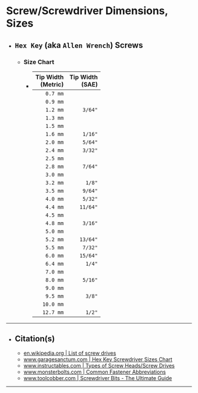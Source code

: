<!-- https://github.com/mcavallo-git/Coding/blob/main/hardware/screws-screwdrivers/hex-key-allen-wrench_dimensions-sizes.md -->

# Screw/Screwdriver Dimensions, Sizes

- ## `Hex Key` (aka `Allen Wrench`) Screws
  - ### Size Chart
    - | Tip Width<br />(Metric) | Tip Width<br />(SAE) |
      | ----------------------: | -------------------: |
      |                `0.7 mm` |                      |
      |                `0.9 mm` |                      |
      |                `1.2 mm` |              `3/64"` |
      |                `1.3 mm` |                      |
      |                `1.5 mm` |                      |
      |                `1.6 mm` |              `1/16"` |
      |                `2.0 mm` |              `5/64"` |
      |                `2.4 mm` |              `3/32"` |
      |                `2.5 mm` |                      |
      |                `2.8 mm` |              `7/64"` |
      |                `3.0 mm` |                      |
      |                `3.2 mm` |               `1/8"` |
      |                `3.5 mm` |              `9/64"` |
      |                `4.0 mm` |              `5/32"` |
      |                `4.4 mm` |             `11/64"` |
      |                `4.5 mm` |                      |
      |                `4.8 mm` |              `3/16"` |
      |                `5.0 mm` |                      |
      |                `5.2 mm` |             `13/64"` |
      |                `5.5 mm` |              `7/32"` |
      |                `6.0 mm` |             `15/64"` |
      |                `6.4 mm` |               `1/4"` |
      |                `7.0 mm` |                      |
      |                `8.0 mm` |              `5/16"` |
      |                `9.0 mm` |                      |
      |                `9.5 mm` |               `3/8"` |
      |               `10.0 mm` |                      |
      |               `12.7 mm` |               `1/2"` |

***

- ## Citation(s)
  - [en.wikipedia.org | List of screw drives](https://en.wikipedia.org/wiki/List_of_screw_drives)
  - [www.garagesanctum.com | Hex Key Screwdriver Sizes Chart](https://www.garagesanctum.com/size-chart/screwdriver-sizes-chart/#ftoc-heading-2)
  - [www.instructables.com | Types of Screw Heads/Screw Drives](https://www.instructables.com/Types-of-Screw-Heads/)
  - [www.monsterbolts.com | Common Fastener Abbreviations](https://monsterbolts.com/pages/abbreviations)
  - [www.toolcobber.com | Screwdriver Bits - The Ultimate Guide](https://www.toolcobber.com.au/power-tools/drilling/accessories/screwdriver-bits/)

***
